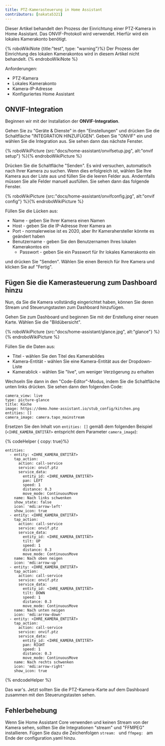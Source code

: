 ```yaml
---
title: PTZ-Kamerasteuerung in Home Assistant
contributors: [nakata5321]
---
```


Dieser Artikel behandelt den Prozess der Einrichtung einer PTZ-Kamera in Home Assistant.
Das ONVIF-Protokoll wird verwendet. Hierfür wird ein lokales Kamerakonto benötigt.

{% roboWikiNote {title:"test", type: "warning"}%} Der Prozess der Einrichtung des lokalen Kamerakontos wird in diesem Artikel nicht behandelt.
{% endroboWikiNote %}


Anforderungen:
- PTZ-Kamera
- Lokales Kamerakonto
- Kamera-IP-Adresse
- Konfiguriertes Home Assistant

## ONVIF-Integration

Beginnen wir mit der Installation der **ONVIF-Integration**.

Gehen Sie zu "Geräte & Dienste" in den "Einstellungen" und drücken Sie die Schaltfläche "INTEGRATION HINZUFÜGEN".
Geben Sie "ONVIF" ein und wählen Sie die Integration aus. Sie sehen dann das nächste Fenster.

{% roboWikiPicture {src:"docs/home-assistant/onvifsetup.jpg", alt:"onvif setup"} %}{% endroboWikiPicture %}

Drücken Sie die Schaltfläche "Senden". Es wird versuchen, automatisch nach Ihrer Kamera zu suchen. Wenn dies erfolgreich ist,
wählen Sie Ihre Kamera aus der Liste aus und füllen Sie die leeren Felder aus.
Andernfalls müssen Sie alle Felder manuell ausfüllen. Sie sehen dann das folgende Fenster.

{% roboWikiPicture {src:"docs/home-assistant/onvifconfig.jpg", alt:"onvif config"} %}{% endroboWikiPicture %}

Füllen Sie die Lücken aus:
- Name - geben Sie Ihrer Kamera einen Namen
- Host - geben Sie die IP-Adresse Ihrer Kamera an
- Port - normalerweise ist es 2020, aber Ihr Kamerahersteller könnte es geändert haben
- Benutzername - geben Sie den Benutzernamen Ihres lokalen Kamerakontos ein
  - Passwort - geben Sie ein Passwort für Ihr lokales Kamerakonto ein

und drücken Sie "Senden". Wählen Sie einen Bereich für Ihre Kamera und klicken Sie auf "Fertig".

## Fügen Sie die Kamerasteuerung zum Dashboard hinzu

Nun, da Sie die Kamera vollständig eingerichtet haben, können Sie deren Stream und Steuerungstasten zum Dashboard hinzufügen.

Gehen Sie zum Dashboard und beginnen Sie mit der Erstellung einer neuen Karte. Wählen Sie die "Bildübersicht".

{% roboWikiPicture {src:"docs/home-assistant/glance.jpg", alt:"glance"} %}{% endroboWikiPicture %}

Füllen Sie die Daten aus:
- Titel - wählen Sie den Titel des Kamerabildes
- Kamera-Entität - wählen Sie eine Kamera-Entität aus der Dropdown-Liste
- Kamerablick - wählen Sie "live", um weniger Verzögerung zu erhalten

Wechseln Sie dann in den "Code-Editor"-Modus, indem Sie die Schaltfläche unten links drücken. Sie sehen dann den folgenden Code:
```shell
camera_view: live
type: picture-glance
title: Küche
image: https://demo.home-assistant.io/stub_config/kitchen.png
entities: []
camera_image: camera.tapo_mainstream
```

Ersetzen Sie den Inhalt von `entities: []` gemäß dem folgenden Beispiel (`<IHRE_KAMERA_ENTITÄT>` entspricht dem Parameter `camera_image`):

{% codeHelper { copy: true}%}

```
entities:
  - entity: <IHRE_KAMERA_ENTITÄT>
    tap_action:
      action: call-service
      service: onvif.ptz
      service_data:
        entity_id: <IHRE_KAMERA_ENTITÄT>
        pan: LEFT
        speed: 1
        distance: 0.3
        move_mode: ContinuousMove
    name: Nach links schwenken
    show_state: false
    icon: 'mdi:arrow-left'
    show_icon: true
  - entity: <IHRE_KAMERA_ENTITÄT>
    tap_action:
      action: call-service
      service: onvif.ptz
      service_data:
        entity_id: <IHRE_KAMERA_ENTITÄT>
        tilt: UP
        speed: 1
        distance: 0.3
        move_mode: ContinuousMove
    name: Nach oben neigen
    icon: 'mdi:arrow-up'
  - entity: <IHRE_KAMERA_ENTITÄT>
    tap_action:
      action: call-service
      service: onvif.ptz
      service_data:
        entity_id: <IHRE_KAMERA_ENTITÄT>
        tilt: DOWN
        speed: 1
        distance: 0.3
        move_mode: ContinuousMove
    name: Nach unten neigen
    icon: 'mdi:arrow-down'
  - entity: <IHRE_KAMERA_ENTITÄT>
    tap_action:
      action: call-service
      service: onvif.ptz
      service_data:
        entity_id: <IHRE_KAMERA_ENTITÄT>
        pan: RIGHT
        speed: 1
        distance: 0.3
        move_mode: ContinuousMove
    name: Nach rechts schwenken
    icon: 'mdi:arrow-right'
    show_icon: true
```

{% endcodeHelper %}

Das war's. Jetzt sollten Sie die PTZ-Kamera-Karte auf dem Dashboard zusammen mit den Steuerungstasten sehen.

## Fehlerbehebung
Wenn Sie Home Assistant Core verwenden und keinen Stream von der Kamera sehen, sollten Sie die Integrationen "stream" und "FFMPEG" installieren.
Fügen Sie dazu die Zeichenfolgen `stream: ` und `ffmpeg: ` am Ende der configuration.yaml hinzu.